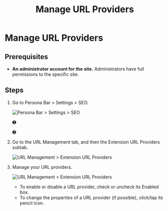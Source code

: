 ﻿---
uid: manage-url-providers
locale: en
title: Manage URL Providers
dnnversion: 09.02.00
related-topics: configure-url-rewriter,configure-url-redirects,edit-regex-for-url-management,test-url-generation
---

# Manage URL Providers

## Prerequisites

*   **An administrator account for the site.** Administrators have full permissions to the specific site.

## Steps

1.  Go to Persona Bar \> Settings \> SEO.
    
    ![Persona Bar > Settings > SEO](/images/scr-pbar-host-Settings-E91.png)
    
    ➊
    
    ➋
    
2.  Go to the URL Management tab, and then the Extension URL Providers subtab.
    
    ![URL Management > Extension URL Providers](/images/scr-pbtabs-host-Settings-SEO-URLManagement-ExtensionURLProviders-E91.png)
    
3.  Manage your URL providers.
    
      
    
    ![URL Management > Extension URL Providers](/images/scr-SEO-URLManagement-ExtensionURLProviders.png)
    
      
    
    *   To enable or disable a URL provider, check or uncheck its Enabled box.
    *   To change the properties of a URL provider (if possible), click/tap its pencil icon.
